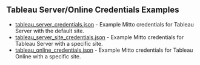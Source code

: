 ## Tableau Server/Online Credentials Examples
- [tableau_server_credentials.json](tableau_server_credentials.json) - Example Mitto credentials for Tableau Server with the default site.
- [tableau_server_site_credentials.json](tableau_server_site_credentials.json) - Example Mitto credentials for Tableau Server with a specific site.
- [tableau_online_credentials.json](tableau_online_credentials.json) - Example Mitto credentials for Tableau Online with a specific site.